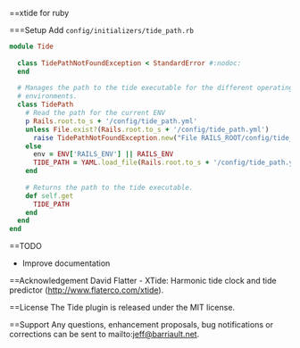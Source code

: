 ==xtide for ruby

===Setup
Add `config/initializers/tide_path.rb`
```ruby
module Tide
  
  class TidePathNotFoundException < StandardError #:nodoc:
  end
  
  # Manages the path to the tide executable for the different operating 
  # environments.
  class TidePath
    # Read the path for the current ENV
    p Rails.root.to_s + '/config/tide_path.yml'
    unless File.exist?(Rails.root.to_s + '/config/tide_path.yml')
      raise TidePathNotFoundException.new("File RAILS_ROOT/config/tide_path.yml not found")
    else
      env = ENV['RAILS_ENV'] || RAILS_ENV
      TIDE_PATH = YAML.load_file(Rails.root.to_s + '/config/tide_path.yml')[env]
    end
    
    # Returns the path to the tide executable.
    def self.get
      TIDE_PATH
    end
  end
end
```


==TODO
- Improve documentation

==Acknowledgement
David Flatter - XTide: Harmonic tide clock and tide predictor (http://www.flaterco.com/xtide).

==License
The Tide plugin is released under the MIT license.

==Support
Any questions, enhancement proposals, bug notifications or corrections can be sent to mailto:jeff@barriault.net.
